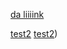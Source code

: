 [da liiiink](https://www.google.com/)

[test2](chrome://chrome-signin/)
[test2](https://mail.google.com/mail/u/0/#inbox))
